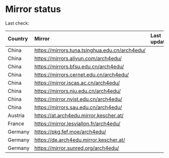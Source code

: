 <script src="./time.js"></script>
# Mirror status
Last check: <script type="text/javascript">localize(1722134356.572927);</script>

|Country|Mirror|Last update|
|:------|:-----|:----------|
|China|https://mirrors.tuna.tsinghua.edu.cn/arch4edu/|<script type="text/javascript">localize(1722105318);</script>|
|China|https://mirrors.aliyun.com/arch4edu/|<script type="text/javascript">localize(1722105318);</script>|
|China|https://mirrors.bfsu.edu.cn/arch4edu/|<script type="text/javascript">localize(1722105318);</script>|
|China|https://mirrors.cernet.edu.cn/arch4edu/|<script type="text/javascript">localize(1722105318);</script>|
|China|https://mirror.iscas.ac.cn/arch4edu/|<script type="text/javascript">localize(1722105318);</script>|
|China|https://mirrors.nju.edu.cn/arch4edu/|<script type="text/javascript">localize(1722018743);</script>|
|China|https://mirror.nyist.edu.cn/arch4edu/|<script type="text/javascript">localize(1722061999);</script>|
|China|https://mirrors.sau.edu.cn/arch4edu/|<script type="text/javascript">localize(1722105318);</script>|
|Austria|https://at.arch4edu.mirror.kescher.at/|<script type="text/javascript">localize(1722105318);</script>|
|France|https://mirror.lesviallon.fr/arch4edu/|<script type="text/javascript">localize(1722105318);</script>|
|Germany|https://pkg.fef.moe/arch4edu/|<script type="text/javascript">localize(1722105318);</script>|
|Germany|https://de.arch4edu.mirror.kescher.at/|<script type="text/javascript">localize(1722105318);</script>|
|Germany|https://mirror.sunred.org/arch4edu/|<script type="text/javascript">localize(1722105318);</script>|

<script src="./tablefilter/tablefilter.js"></script>
<script src="./table.js"></script>